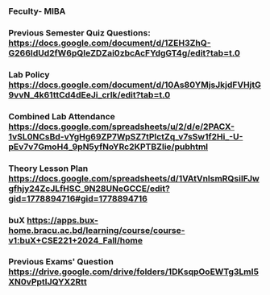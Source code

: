 ### Feculty- MIBA
### Previous Semester Quiz Questions:	https://docs.google.com/document/d/1ZEH3ZhQ-G266IdUd2fW6pQleZDZai0zbcAcFYdgGT4g/edit?tab=t.0
### Lab Policy	https://docs.google.com/document/d/10As80YMjsJkjdFVHjtG9vvN_4k61ttCd4dEeJi_crIk/edit?tab=t.0
### Combined Lab Attendance	https://docs.google.com/spreadsheets/u/2/d/e/2PACX-1vSL0NCsBd-vYgHg69ZP7WpSZ7tPlctZq_v7sSw1f2Hi_-U-pEv7v7GmoH4_9pN5yfNoYRc2KPTBZlie/pubhtml
### Theory Lesson Plan	https://docs.google.com/spreadsheets/d/1VAtVnlsmRQsiIFJwgfhjy24ZcJLfHSC_9N28UNeGCCE/edit?gid=1778894716#gid=1778894716
### buX	https://apps.bux-home.bracu.ac.bd/learning/course/course-v1:buX+CSE221+2024_Fall/home
### Previous Exams' Question	https://drive.google.com/drive/folders/1DKsqpOoEWTg3LmI5XN0vPptIJQYX2Rtt
